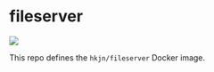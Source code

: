 # fileserver

[![](https://badge.imagelayers.io/hkjn/fileserver:latest.svg)](https://imagelayers.io/?images=hkjn/fileserver:latest 'Get your own badge on imagelayers.io')

This repo defines the `hkjn/fileserver` Docker image.